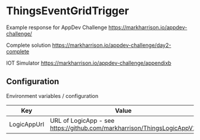 # ThingsEventGridTrigger

Example response for AppDev Challenge <https://markharrison.io/appdev-challenge/>

Complete solution <https://markharrison.io/appdev-challenge/day2-complete>

IOT Simulator <https://markharrison.io/appdev-challenge/appendixb>

## Configuration

Environment variables / configuration 

| Key          | Value     |  
|--------------|-----------| 
| LogicAppUrl | URL of LogicApp - see <https://github.com/markharrison/ThingsLogicAppV1>  |  
 
